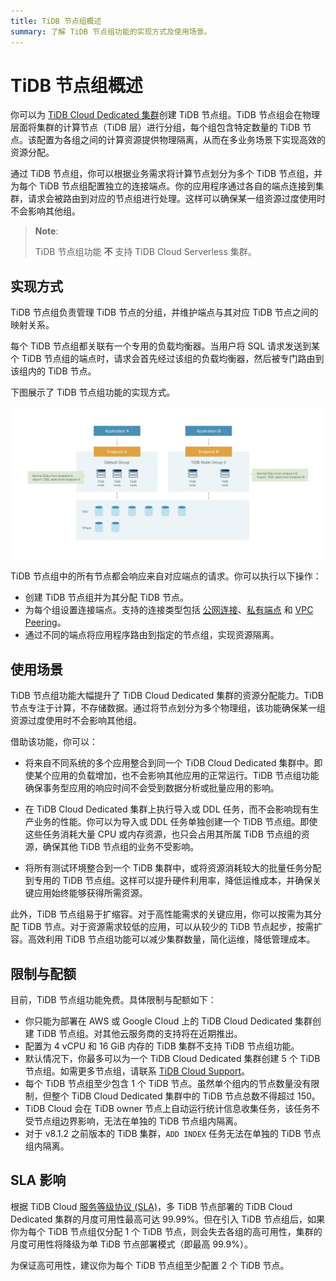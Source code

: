 ```yaml
---
title: TiDB 节点组概述
summary: 了解 TiDB 节点组功能的实现方式及使用场景。
---
```


# TiDB 节点组概述

你可以为 [TiDB Cloud Dedicated 集群](/tidb-cloud/select-cluster-tier.md#tidb-cloud-dedicated)创建 TiDB 节点组。TiDB 节点组会在物理层面将集群的计算节点（TiDB 层）进行分组，每个组包含特定数量的 TiDB 节点。该配置为各组之间的计算资源提供物理隔离，从而在多业务场景下实现高效的资源分配。

通过 TiDB 节点组，你可以根据业务需求将计算节点划分为多个 TiDB 节点组，并为每个 TiDB 节点组配置独立的连接端点。你的应用程序通过各自的端点连接到集群，请求会被路由到对应的节点组进行处理。这样可以确保某一组资源过度使用时不会影响其他组。

> **Note**:
>
> TiDB 节点组功能 **不** 支持 TiDB Cloud Serverless 集群。

## 实现方式

TiDB 节点组负责管理 TiDB 节点的分组，并维护端点与其对应 TiDB 节点之间的映射关系。

每个 TiDB 节点组都关联有一个专用的负载均衡器。当用户将 SQL 请求发送到某个 TiDB 节点组的端点时，请求会首先经过该组的负载均衡器，然后被专门路由到该组内的 TiDB 节点。

下图展示了 TiDB 节点组功能的实现方式。

![The implementation of the TiDB Node Group feature](/media/tidb-cloud/implementation-of-tidb-node-group.png)

TiDB 节点组中的所有节点都会响应来自对应端点的请求。你可以执行以下操作：

- 创建 TiDB 节点组并为其分配 TiDB 节点。
- 为每个组设置连接端点。支持的连接类型包括 [公网连接](/tidb-cloud/tidb-node-group-management.md#connect-via-public-connection)、[私有端点](/tidb-cloud/tidb-node-group-management.md#connect-via-private-endpoint) 和 [VPC Peering](/tidb-cloud/tidb-node-group-management.md#connect-via-vpc-peering)。
- 通过不同的端点将应用程序路由到指定的节点组，实现资源隔离。

## 使用场景

TiDB 节点组功能大幅提升了 TiDB Cloud Dedicated 集群的资源分配能力。TiDB 节点专注于计算，不存储数据。通过将节点划分为多个物理组，该功能确保某一组资源过度使用时不会影响其他组。

借助该功能，你可以：

- 将来自不同系统的多个应用整合到同一个 TiDB Cloud Dedicated 集群中。即使某个应用的负载增加，也不会影响其他应用的正常运行。TiDB 节点组功能确保事务型应用的响应时间不会受到数据分析或批量应用的影响。

- 在 TiDB Cloud Dedicated 集群上执行导入或 DDL 任务，而不会影响现有生产业务的性能。你可以为导入或 DDL 任务单独创建一个 TiDB 节点组。即使这些任务消耗大量 CPU 或内存资源，也只会占用其所属 TiDB 节点组的资源，确保其他 TiDB 节点组的业务不受影响。

- 将所有测试环境整合到一个 TiDB 集群中，或将资源消耗较大的批量任务分配到专用的 TiDB 节点组。这样可以提升硬件利用率，降低运维成本，并确保关键应用始终能够获得所需资源。

此外，TiDB 节点组易于扩缩容。对于高性能需求的关键应用，你可以按需为其分配 TiDB 节点。对于资源需求较低的应用，可以从较少的 TiDB 节点起步，按需扩容。高效利用 TiDB 节点组功能可以减少集群数量，简化运维，降低管理成本。

## 限制与配额

目前，TiDB 节点组功能免费。具体限制与配额如下：

- 你只能为部署在 AWS 或 Google Cloud 上的 TiDB Cloud Dedicated 集群创建 TiDB 节点组。对其他云服务商的支持将在近期推出。
- 配置为 4 vCPU 和 16 GiB 内存的 TiDB 集群不支持 TiDB 节点组功能。
- 默认情况下，你最多可以为一个 TiDB Cloud Dedicated 集群创建 5 个 TiDB 节点组。如需更多节点组，请联系 [TiDB Cloud Support](/tidb-cloud/tidb-cloud-support.md)。
- 每个 TiDB 节点组至少包含 1 个 TiDB 节点。虽然单个组内的节点数量没有限制，但整个 TiDB Cloud Dedicated 集群中的 TiDB 节点总数不得超过 150。
- TiDB Cloud 会在 TiDB owner 节点上自动运行统计信息收集任务，该任务不受节点组边界影响，无法在单独的 TiDB 节点组内隔离。
- 对于 v8.1.2 之前版本的 TiDB 集群，`ADD INDEX` 任务无法在单独的 TiDB 节点组内隔离。

## SLA 影响

根据 TiDB Cloud [服务等级协议 (SLA)](https://www.pingcap.com/legal/service-level-agreement-for-tidb-cloud-services/)，多 TiDB 节点部署的 TiDB Cloud Dedicated 集群的月度可用性最高可达 99.99%。但在引入 TiDB 节点组后，如果你为每个 TiDB 节点组仅分配 1 个 TiDB 节点，则会失去各组的高可用性，集群的月度可用性将降级为单 TiDB 节点部署模式（即最高 99.9%）。

为保证高可用性，建议你为每个 TiDB 节点组至少配置 2 个 TiDB 节点。